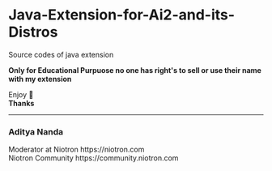 # Java-Extension-for-Ai2-and-its-Distros

Source codes of java extension 

**Only for Educational Purpuose no one has right's to sell or use their name with my extension**

Enjoy 🙂<br>
**Thanks** <hr>
<h3>Aditya Nanda</h3>
Moderator at Niotron https://niotron.com <br>
Niotron Community https://community.niotron.com
